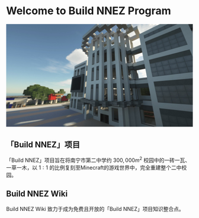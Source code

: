 # Welcome to Build NNEZ Program

![huihong-building.jpg](img\huihong-building.jpg)

## 「Build NNEZ」项目

「Build NNEZ」项目旨在将南宁市第二中学约 $300,000 m^2$ 校园中的一砖一瓦、一草一木，以 $1 : 1$ 的比例复刻至Minecraft的游戏世界中，完全重建整个二中校园。

## Build NNEZ Wiki

Build NNEZ Wiki 致力于成为免费且开放的「Build NNEZ」项目知识整合点。